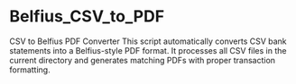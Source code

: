 # Belfius_CSV_to_PDF
CSV to Belfius PDF Converter This script automatically converts CSV bank statements into a Belfius-style PDF format. It processes all CSV files in the current directory and generates matching PDFs with proper transaction formatting.
